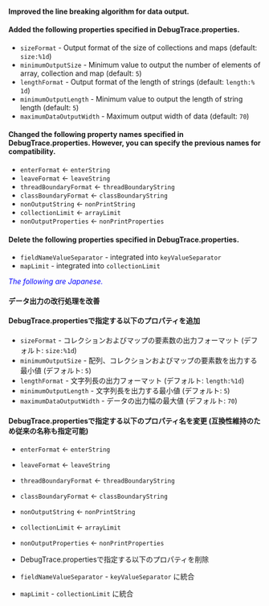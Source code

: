 #### Improved the line breaking algorithm for data output.

#### Added the following properties specified in DebugTrace.properties.
* `sizeFormat` - Output format of the size of collections and maps (default: `size:%1d`)
* `minimumOutputSize` - Minimum value to output the number of elements of array, collection and map (default: `5`)
* `lengthFormat` - Output format of the length of strings (default: `length:% 1d`)
* `minimumOutputLength` - Minimum value to output the length of string length (default: `5`)
* `maximumDataOutputWidth` - Maximum output width of data (default: `70`)

#### Changed the following property names specified in DebugTrace.properties. However, you can specify the previous names for compatibility.
* `enterFormat` <- `enterString`
* `leaveFormat` <- `leaveString`
* `threadBoundaryFormat` <- `threadBoundaryString`
* `classBoundaryFormat` <- `classBoundaryString`
* `nonOutputString` <- `nonPrintString`
* `collectionLimit` <- `arrayLimit`
* `nonOutputProperties` <- `nonPrintProperties`

#### Delete the following properties specified in DebugTrace.properties.
* `fieldNameValueSeparator` - integrated into `keyValueSeparator`
* `mapLimit` - integrated into `collectionLimit`

<font color="blue">*The following are Japanese.*</font>

#### データ出力の改行処理を改善

#### DebugTrace.propertiesで指定する以下のプロパティを追加
* `sizeFormat` - コレクションおよびマップの要素数の出力フォーマット (デフォルト: `size:%1d`)
* `minimumOutputSize` - 配列、コレクションおよびマップの要素数を出力する最小値 (デフォルト: `5`)
* `lengthFormat` - 文字列長の出力フォーマット (デフォルト: `length:%1d`)
* `minimumOutputLength` - 文字列長を出力する最小値 (デフォルト: `5`)
* `maximumDataOutputWidth` - データの出力幅の最大値 (デフォルト: `70`)

#### DebugTrace.propertiesで指定する以下のプロパティ名を変更 (互換性維持のため従来の名称も指定可能)
* `enterFormat` <- `enterString`
* `leaveFormat` <- `leaveString`
* `threadBoundaryFormat` <- `threadBoundaryString`
* `classBoundaryFormat` <- `classBoundaryString`
* `nonOutputString` <- `nonPrintString`
* `collectionLimit` <- `arrayLimit`
* `nonOutputProperties` <- `nonPrintProperties`

* DebugTrace.propertiesで指定する以下のプロパティを削除
* `fieldNameValueSeparator` - `keyValueSeparator` に統合
* `mapLimit` - `collectionLimit` に統合
